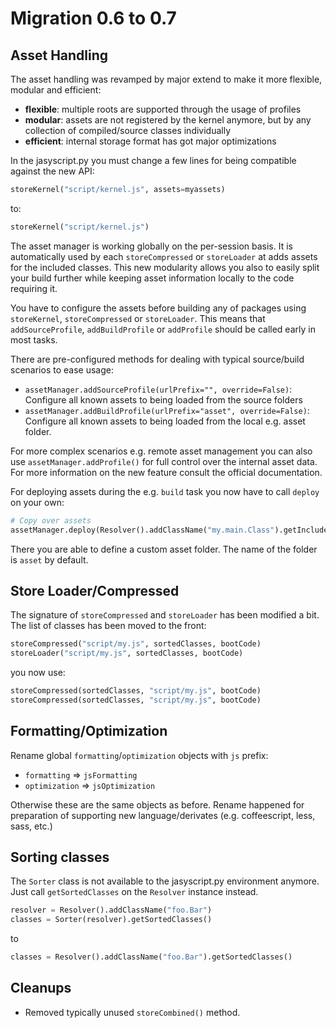 # Migration 0.6 to 0.7

## Asset Handling

The asset handling was revamped by major extend to make it more flexible, modular and efficient:

- **flexible**: multiple roots are supported through the usage of profiles
- **modular**: assets are not registered by the kernel anymore, but by any collection of compiled/source classes individually
- **efficient**: internal storage format has got major optimizations

In the jasyscript.py you must change a few lines for being compatible against the new API:

```python
storeKernel("script/kernel.js", assets=myassets)
```

to:

```python
storeKernel("script/kernel.js")
```

The asset manager is working globally on the per-session basis. It is automatically used by each `storeCompressed` or `storeLoader` at adds assets for the included classes. This new modularity allows you also to easily split your build further while keeping asset information locally to the code requiring it.

You have to configure the assets before building any of packages using `storeKernel`, `storeCompressed` or `storeLoader`. This means that `addSourceProfile`, `addBuildProfile` or `addProfile` should be called early in most tasks.

There are pre-configured methods for dealing with typical source/build scenarios to ease usage:

* `assetManager.addSourceProfile(urlPrefix="", override=False)`: Configure all known assets to being loaded from the source folders
* `assetManager.addBuildProfile(urlPrefix="asset", override=False)`: Configure all known assets to being loaded from the local e.g. asset folder.

For more complex scenarios e.g. remote asset management you can also use `assetManager.addProfile()` for full control over the internal asset data. For more information on the new feature consult the official documentation.

For deploying assets during the e.g. `build` task you now have to call `deploy` on your own:

```python
# Copy over assets
assetManager.deploy(Resolver().addClassName("my.main.Class").getIncludedClasses(), assetFolder="asset")
```

There you are able to define a custom asset folder. The name of the folder is `asset` by default.


## Store Loader/Compressed

The signature of `storeCompressed` and `storeLoader` has been modified a bit. The list of classes has been moved to the front:

```python
storeCompressed("script/my.js", sortedClasses, bootCode)
storeLoader("script/my.js", sortedClasses, bootCode)
```

you now use:

```python
storeCompressed(sortedClasses, "script/my.js", bootCode)
storeCompressed(sortedClasses, "script/my.js", bootCode)
```

## Formatting/Optimization

Rename global `formatting`/`optimization` objects with `js` prefix:

* `formatting` => `jsFormatting`
* `optimization` => `jsOptimization`

Otherwise these are the same objects as before. Rename happened for preparation of supporting new language/derivates (e.g. coffeescript, less, sass, etc.)

## Sorting classes

The `Sorter` class is not available to the jasyscript.py environment anymore. Just call `getSortedClasses` on the `Resolver` instance instead.

```python
resolver = Resolver().addClassName("foo.Bar")
classes = Sorter(resolver).getSortedClasses()
```

to

```python
classes = Resolver().addClassName("foo.Bar").getSortedClasses()
```

## Cleanups

* Removed typically unused `storeCombined()` method.